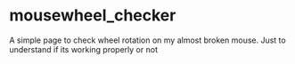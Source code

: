 # mousewheel_checker
A simple page to check wheel rotation on my almost broken mouse. Just to understand if its working properly or not
